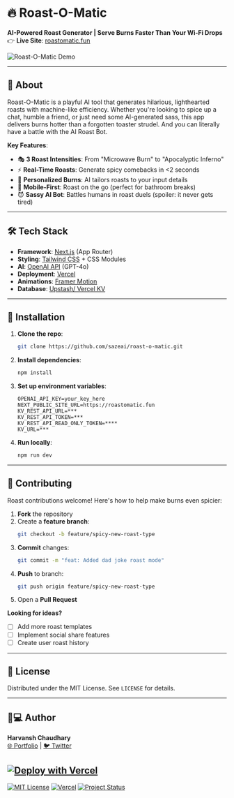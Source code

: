 
# 🔥 Roast-O-Matic 

**AI-Powered Roast Generator | Serve Burns Faster Than Your Wi-Fi Drops**  
👉 **Live Site**: [roastomatic.fun](https://www.roastomatic.fun)  

![Roast-O-Matic Demo](https://roastomatic.fun/og-image.jpg) 

---

## 🤖 About 
Roast-O-Matic is a playful AI tool that generates hilarious, lighthearted roasts with machine-like efficiency. Whether you're looking to spice up a chat, humble a friend, or just need some AI-generated sass, this app delivers burns hotter than a forgotten toaster strudel. And you can literally have a battle with the AI Roast Bot.

**Key Features**:
- 🎭 **3 Roast Intensities**: From "Microwave Burn" to "Apocalyptic Inferno"
- ⚡ **Real-Time Roasts**: Generate spicy comebacks in <2 seconds
- 🎯 **Personalized Burns**: AI tailors roasts to your input details
- 📱 **Mobile-First**: Roast on the go (perfect for bathroom breaks)
- 😈 **Sassy AI Bot**: Battles humans in roast duels (spoiler: it never gets tired)

---

## 🛠️ Tech Stack
- **Framework**: [Next.js](https://nextjs.org/) (App Router)
- **Styling**: [Tailwind CSS](https://tailwindcss.com/) + CSS Modules
- **AI**: [OpenAI API](https://openai.com/) (GPT-4o)
- **Deployment**: [Vercel](https://vercel.com/)
- **Animations**: [Framer Motion](https://www.framer.com/motion/)
- **Database**: [Upstash/ Vercel KV](https://upstash.com/)

---

## 🚀 Installation
1. **Clone the repo**:
   ```bash
   git clone https://github.com/sazeai/roast-o-matic.git
   ```
2. **Install dependencies**:
   ```bash
   npm install
   ```
3. **Set up environment variables**:
   ```env
   OPENAI_API_KEY=your_key_here
   NEXT_PUBLIC_SITE_URL=https://roastomatic.fun
   KV_REST_API_URL=***
   KV_REST_API_TOKEN=***
   KV_REST_API_READ_ONLY_TOKEN=****
   KV_URL=***
   ```
4. **Run locally**:
   ```bash
   npm run dev
   ```

---

## 🤝 Contributing 
Roast contributions welcome! Here's how to help make burns even spicier:

1. **Fork** the repository
2. Create a **feature branch**: 
   ```bash
   git checkout -b feature/spicy-new-roast-type
   ```
3. **Commit** changes:
   ```bash
   git commit -m "feat: Added dad joke roast mode"
   ```
4. **Push** to branch:
   ```bash
   git push origin feature/spicy-new-roast-type
   ```
5. Open a **Pull Request**

**Looking for ideas?**  
- [ ] Add more roast templates  
- [ ] Implement social share features  
- [ ] Create user roast history  

---

## 📜 License  
Distributed under the MIT License. See `LICENSE` for details.

---

## 👨💻 Author  
**Harvansh Chaudhary**  
[🌐 Portfolio](https://harvansh-chaudhary.vercel.app) | 
[🐦 Twitter](https://x.com/AINotSoSmart)

[![Deploy with Vercel](https://vercel.com/button)](https://vercel.com/import/project?template=https://github.com/sazeai/roast-o-matic.git)
---

[![MIT License](https://img.shields.io/badge/License-MIT-green.svg)](https://choosealicense.com/licenses/mit/)
[![Vercel](https://img.shields.io/badge/Deployed%20on-Vercel-black.svg)](https://vercel.com)
[![Project Status](https://img.shields.io/badge/Status-Roasting%20🔥-orange.svg)](https://roastomatic.fun)
